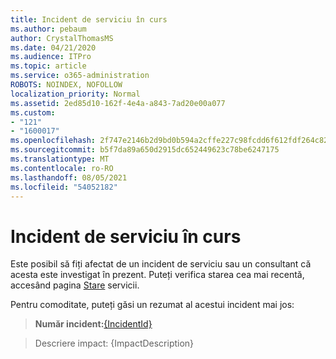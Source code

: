 ```yaml
---
title: Incident de serviciu în curs
ms.author: pebaum
author: CrystalThomasMS
ms.date: 04/21/2020
ms.audience: ITPro
ms.topic: article
ms.service: o365-administration
ROBOTS: NOINDEX, NOFOLLOW
localization_priority: Normal
ms.assetid: 2ed85d10-162f-4e4a-a843-7ad20e00a077
ms.custom:
- "121"
- "1600017"
ms.openlocfilehash: 2f747e2146b2d9bd0b594a2cffe227c98fcdd6f612fdf264c82fbda91f4fca99
ms.sourcegitcommit: b5f7da89a650d2915dc652449623c78be6247175
ms.translationtype: MT
ms.contentlocale: ro-RO
ms.lasthandoff: 08/05/2021
ms.locfileid: "54052182"
---
```

# <a name="service-incident-in-progress"></a>Incident de serviciu în curs

Este posibil să fiți afectat de un incident de serviciu sau un consultant că acesta este investigat în prezent. Puteți verifica starea cea mai recentă, accesând pagina [Stare](https://admin.microsoft.com/adminportal/home#/servicehealth) servicii.
  
Pentru comoditate, puteți găsi un rezumat al acestui incident mai jos:
  
> **Număr incident:**[{IncidentId}](https://admin.microsoft.com/adminportal/home#/servicehealth)
    
> Descriere impact: {ImpactDescription}
